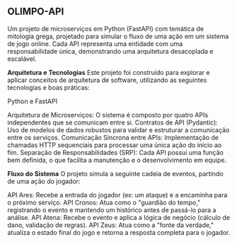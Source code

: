 ## OLIMPO-API ##
Um projeto de microserviços em Python (FastAPI) com temática de mitologia grega, projetado para simular o fluxo de uma ação em um sistema de jogo online. Cada API representa uma entidade com uma responsabilidade única, demonstrando uma arquitetura desacoplada e escalável.

**Arquitetura e Tecnologias**
Este projeto foi construído para explorar e aplicar conceitos de arquitetura de software, utilizando as seguintes tecnologias e boas práticas:

Python e FastAPI

Arquitetura de Microserviços: O sistema é composto por quatro APIs independentes que se comunicam entre si.
Contratos de API (Pydantic): Uso de modelos de dados robustos para validar e estruturar a comunicação entre os serviços.
Comunicação Síncrona entre APIs: Implementação de chamadas HTTP sequenciais para processar uma única ação do início ao fim.
Separação de Responsabilidades (SRP): Cada API possui uma função bem definida, o que facilita a manutenção e o desenvolvimento em equipe.

**Fluxo do Sistema**
O projeto simula a seguinte cadeia de eventos, partindo de uma ação do jogador:

API Ares: Recebe a entrada do jogador (ex: um ataque) e a encaminha para o próximo serviço.
API Cronos: Atua como o "guardião do tempo," registrando o evento e mantendo um histórico antes de passá-lo para a análise.
API Atena: Recebe o evento e aplica a lógica de negócio (cálculo de dano, validação de regras).
API Zeus: Atua como a "fonte da verdade," atualiza o estado final do jogo e retorna a resposta completa para o jogador.